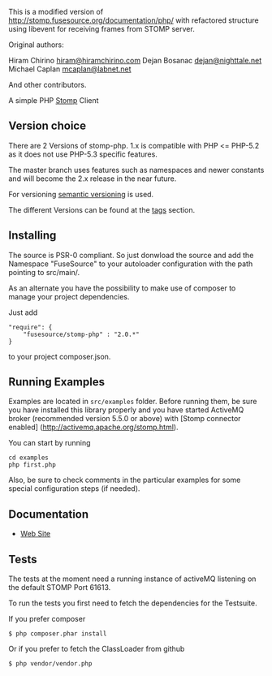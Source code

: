 This is a modified version of http://stomp.fusesource.org/documentation/php/ with refactored structure using libevent for receiving frames from STOMP server.

Original authors:

Hiram Chirino <hiram@hiramchirino.com>
Dejan Bosanac <dejan@nighttale.net>
Michael Caplan <mcaplan@labnet.net>

And other contributors.





A simple PHP [Stomp](http://stomp.github.com) Client

Version choice
--------------
There are 2 Versions of stomp-php. 1.x is compatible with PHP <= PHP-5.2 as it
does not use PHP-5.3 specific features.

The master branch uses features such as namespaces and newer constants and will
become the 2.x release in the near future.

For versioning [semantic versioning](http://semver.org/) is used.

The different Versions can be found at the [tags](stomp-php/tags)
section.

Installing
----------

The source is PSR-0 compliant. So just donwload the source and add the Namespace
"FuseSource" to your autoloader configuration with the path pointing to
src/main/.

As an alternate you have the possibility to make use of composer to manage your
project dependencies.

Just add

    "require": {
        "fusesource/stomp-php" : "2.0.*"
    }

to your project composer.json.

Running Examples
----------------

Examples are located in `src/examples` folder. Before running them, be sure you have installed this library properly and you have started ActiveMQ broker (recommended version 5.5.0 or above) with [Stomp connector enabled] (http://activemq.apache.org/stomp.html).

You can start by running

    cd examples
    php first.php

Also, be sure to check comments in the particular examples for some special configuration steps (if needed).

Documentation
-------------

* [Web Site](http://stomp.fusesource.org/documentation/php/)

Tests
-------

The tests at the moment need a running instance of activeMQ listening on the
default STOMP Port 61613.

To run the tests you first need to fetch the dependencies for the Testsuite.

If you prefer composer

    $ php composer.phar install

Or if you prefer to fetch the ClassLoader from github

    $ php vendor/vendor.php



